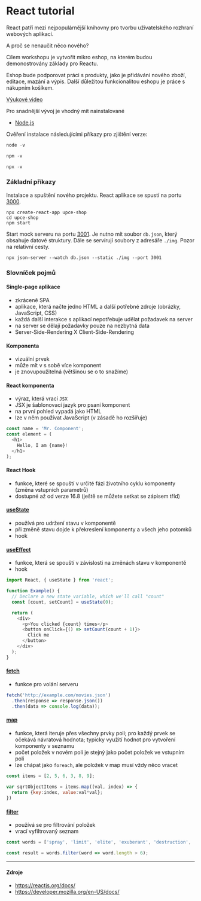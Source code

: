 
# React tutorial


React patří mezi nejpopulárnější knihovny pro tvorbu uživatelského rozhraní webových aplikací.

A proč se nenaučit něco nového?

Cílem workshopu je vytvořit mikro eshop, 
na kterém budou demonostrovány základy pro Reactu.

Eshop bude podporovat práci s produkty, 
jako je přidávání nového zboží, editace, mazání a výpis.
Další důležitou funkcionalitou eshopu je práce s nákupním košíkem.


[Výukové video](https://youtu.be/C4LoZjzqG_k)



Pro snadnější vývoj je vhodný mít nainstalované
- [Node.js](https://nodejs.org/en/download/)

Ověření instalace následujícími příkazy pro zjištění verze:

```javascript
node -v
```
```javascript
npm -v
```
```javascript
npx -v
```

### Základní příkazy

Instalace a spuštění nového projektu. React aplikace se spustí na portu [3000](http://localhost:3000).
```
npx create-react-app upce-shop
cd upce-shop
npm start
```


Start mock serveru na portu [3001](http://localhost:3001). Je nutno mít soubor `db.json`, který obsahuje datové struktury. 
Dále se servírují soubory z adresáře `./img`. Pozor na relativní cesty.
```
npx json-server --watch db.json --static ./img --port 3001
```


### Slovníček pojmů


#### Single-page aplikace

- zkráceně SPA 
- aplikace, která načte jedno HTML a další potřebné zdroje (obrázky, JavaScript, CSS)
- každá další interakce s aplikací  nepotřebuje udělat požadavek na server
- na server se dělají požadavky pouze na nezbytná data
- Server-Side-Rendering X Client-Side-Rendering

#### Komponenta

- vizuální prvek
- může mít v s sobě více komponent
- je znovupoužitelná (většinou se o to snažíme)

#### React komponenta

- výraz, která vrací `JSX`
- JSX je šablonovací jazyk pro psaní komponent
- na první pohled vypadá jako HTML
- lze v něm používat JavaScript (v zásadě ho rozšiřuje)

```javascript
const name = 'Mr. Component';
const element = (
  <h1>
    Hello, I am {name}!
  </h1>
);
```

#### React Hook

- funkce, které se spouští v určité fázi životního cyklu komponenty (změna vstupních parametrů)
- dostupné až od verze 16.8  (ještě se můžete setkat se zápisem tříd) 

#### [useState](https://reactjs.org/docs/hooks-state.html) 

- používá pro udržení stavu v komponentě 
- při změně stavu dojde k překreslení komponenty a všech jeho potomků
- hook

#### [useEffect](https://reactjs.org/docs/hooks-effect.html) 

- funkce, která se spouští v závislosti na změnách stavu v komponentě
- hook 

```javascript
import React, { useState } from 'react';

function Example() {
  // Declare a new state variable, which we'll call "count"
  const [count, setCount] = useState(0);

  return (
    <div>
      <p>You clicked {count} times</p>
      <button onClick={() => setCount(count + 1)}>
        Click me
      </button>
    </div>
  );
}
```

#### [fetch](https://developer.mozilla.org/en-US/docs/Web/API/Fetch_API/Using_Fetch) 

- funkce pro volání serveru

```javascript
fetch('http://example.com/movies.json')
  .then(response => response.json())
  .then(data => console.log(data));
```

#### [map](https://developer.mozilla.org/en-US/docs/Web/JavaScript/Reference/Global_Objects/Array/map) 

- funkce, která iteruje přes všechny prvky poli; 
pro každý prvek se očekává návratová hodnota; 
  typicky využití hodnot pro vytvoření komponenty v seznamu
- počet položek v novém poli je stejný jako počet položek ve vstupním poli 
- lze chápat jako `foreach`, ale položek v map musí vždy něco vracet
```javascript
const items = [2, 5, 6, 3, 8, 9];
          
var sqrtObjectItems = items.map((val, index) => {
  return {key:index, value:val*val};
})
```

#### [filter](https://developer.mozilla.org/en-US/docs/Web/JavaScript/Reference/Global_Objects/Array/filter) 

- používá se pro filtrování položek
- vrací vyfiltrovaný seznam

```javascript
const words = ['spray', 'limit', 'elite', 'exuberant', 'destruction', 'present'];

const result = words.filter(word => word.length > 6);
```


---
#### Zdroje
- https://reactjs.org/docs/
- https://developer.mozilla.org/en-US/docs/

